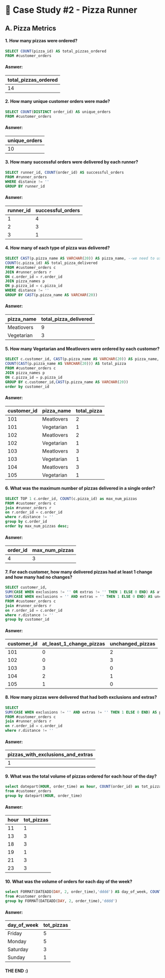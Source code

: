 # 🍕 Case Study #2 - Pizza Runner
## A. Pizza Metrics

#### 1. How many pizzas were ordered?

```sql
SELECT COUNT(pizza_id) AS total_pizzas_ordered
FROM #customer_orders 
```

#### Asnwer:

| total_pizzas_ordered |  
| ----------- | 
| 14          | 


#### 2. How many unique customer orders were made?

```sql
SELECT COUNT(DISTINCT order_id) AS unique_orders
FROM #customer_orders
```

#### Asnwer:

| unique_orders |  
| ----------- | 
| 10          | 


#### 3. How many successful orders were delivered by each runner?

```sql
SELECT runner_id, COUNT(order_id) AS successful_orders
FROM #runner_orders
WHERE distance != ''
GROUP BY runner_id
```

#### Asnwer:

| runner_id | successful_orders |
| -------- | --------------- |
| 1	| 4 |
| 2 |	3 |
| 3 |	1 |


#### 4. How many of each type of pizza was delivered?

```sql
SELECT CAST(p.pizza_name AS VARCHAR(20)) AS pizza_name, --we need to use type casting since it won't allow to group by pizza_name otherwise
COUNT(c.pizza_id) AS total_pizza_delivered
FROM #customer_orders c
JOIN #runner_orders r
ON c.order_id = r.order_id
JOIN pizza_names p
ON p.pizza_id = c.pizza_id
WHERE distance != ''
GROUP BY CAST(p.pizza_name AS VARCHAR(20))
```


#### Asnwer:

| pizza_name | total_pizza_delivered |
| --------- | ------------------- |
| Meatlovers |	9 |
| Vegetarian	| 3 |


#### 5. How many Vegetarian and Meatlovers were ordered by each customer?

```sql
SELECT c.customer_id, CAST(p.pizza_name AS VARCHAR(20)) AS pizza_name,
COUNT(CAST(p.pizza_name AS VARCHAR(20))) AS total_pizza
FROM #customer_orders c
JOIN pizza_names p                                                    
ON c.pizza_id = p.pizza_id
GROUP BY c.customer_id,CAST(p.pizza_name AS VARCHAR(20))   
order by customer_id
```

#### Asnwer:

| customer_id | pizza_name | total_pizza |
| ---------- | ---------- | ----------- | 
| 101	| Meatlovers	| 2 |
| 101	| Vegetarian	| 1 |
| 102	| Meatlovers	| 2 |
| 102	| Vegetarian	| 1 |
| 103	| Meatlovers	| 3 |
| 103	| Vegetarian	| 1 |
| 104	| Meatlovers	| 3 |
| 105	| Vegetarian	| 1 |


#### 6. What was the maximum number of pizzas delivered in a single order? 

```sql
SELECT TOP 1 c.order_id, COUNT(c.pizza_id) as max_num_pizzas
FROM #customer_orders c
join #runner_orders r
on r.order_id = c.order_id
where r.distance != ''
group by c.order_id
order by max_num_pizzas desc; 
```


#### Asnwer:

| order_id | max_num_pizzas |
| -------- | -------------- |
| 4	 | 3 |


#### 7. For each customer, how many delivered pizzas had at least 1 change and how many had no changes?

```sql
SELECT customer_id,
SUM(CASE WHEN exclusions != '' OR extras != '' THEN 1 ELSE 0 END) AS at_least_1_change_pizzas,
SUM(CASE WHEN exclusions = '' AND extras = '' THEN 1 ELSE 0 END) AS unchanged_pizzas
FROM #customer_orders c
join #runner_orders r
on r.order_id = c.order_id
where r.distance != ''
group by customer_id
```

#### Asnwer:

| customer_id | at_least_1_change_pizzas | unchanged_pizzas |
| ----------- | ------------------------ | ----------------- |
| 101 | 0 |	2 |
| 102	| 0	| 3 |
| 103	| 3	| 0 |
| 104	| 2	| 1 |
| 105	| 1	| 0 | 


#### 8. How many pizzas were delivered that had both exclusions and extras?

```sql
SELECT 
SUM(CASE WHEN exclusions != '' AND extras != '' THEN 1 ELSE 0 END) AS pizzas_with_exclusions_and_extras
FROM #customer_orders c
join #runner_orders r
on r.order_id = c.order_id
where r.distance != ''
```

#### Asnwer:

| pizzas_with_exclusions_and_extras | 
| ------------------------------ | 
| 1 |


#### 9. What was the total volume of pizzas ordered for each hour of the day?

```sql
select datepart(HOUR, order_time) as hour, COUNT(order_id) as tot_pizzas
from #customer_orders
group by datepart(HOUR, order_time)
```


#### Asnwer:

| hour | tot_pizzas |
| ---- | ---------- |
| 11	| 1 | 
| 13	| 3 | 
| 18	| 3 | 
| 19	| 1 |
| 21	| 3 |
| 23	| 3 |


#### 10. What was the volume of orders for each day of the week?

```sql
select FORMAT(DATEADD(DAY, 2, order_time),'dddd') AS day_of_week, COUNT(order_id) as tot_pizzas
from #customer_orders
group by FORMAT(DATEADD(DAY, 2, order_time),'dddd') 
```


#### Asnwer:

| day_of_week | tot_pizzas |
| ----------- | --------- | 
| Friday	| 5 | 
| Monday	| 5 |
| Saturday	| 3 |
| Sunday	| 1 |


#### THE END :)
